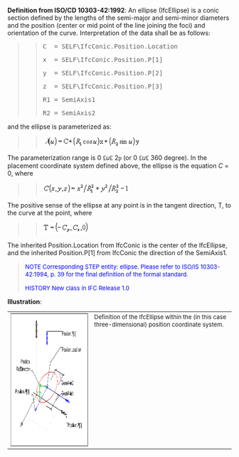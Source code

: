 ﻿**Definition from ISO/CD 10303-42:1992**: An ellipse (IfcEllipse) is a conic section defined by the lengths of the semi-major and semi-minor diameters and the position (center or mid point of the line joining the foci) and orientation of the curve. Interpretation of the data shall be as follows:

> 
>> <pre>C  = SELF\IfcConic.Position.Location </pre><pre>x  = SELF\IfcConic.Position.P[1] </pre><pre>y  = SELF\IfcConic.Position.P[2] </pre><pre>z  = SELF\IfcConic.Position.P[3] </pre><pre>R1 = SemiAxis1 </pre><pre>R2 = SemiAxis2</pre>


> 
and the ellipse is parameterized as:

> 
>> ![Image](../../../../../../figures/ifcellipse-math1.gif)
>>


> 
The parameterization range is 0 <font face="Symbol">&pound;</font>_u_<font face="Symbol">&pound;</font> 2<font face="Symbol">p</font> (or 0 <font face="Symbol">&pound;</font>_u_<font face="Symbol">&pound;</font> 360 degree). In the placement coordinate system defined above, the ellipse is the equation _C_ = 0, where

> 
>> ![Image](../../../../../../figures/ifcellipse-math2.gif)
>>


> 
The positive sense of the ellipse at any point is in the tangent direction, T, to the curve at the point, where

> 
>> ![Image](../../../../../../figures/ifcellipse-math3.gif)
>>


> 
The inherited Position.Location from IfcConic is the center of the IfcEllipse, and the inherited Position.P[1] from IfcConic the direction of the SemiAxis1.

> <font color="#0000FF" size="-1">NOTE Corresponding STEP entity:
		  ellipse. Please refer to ISO/IS 10303-42:1994, p. 39 for the final definition
		  of the formal standard. </font>
> 
> <font color="#0000FF" size="-1">HISTORY New class in IFC Release 1.0
		  </font>
>

**Illustration**:

<table cellpadding="2" cellspacing="2"> 
		<tr> 
		  <td><a href="drawings/IfcEllipse-Layout1.dwf"><img src="figures/ifcellipse-layout1.gif" alt="axis1 placement" width="400" height="300" border="0"></a></td> 
		  <td valign="TOP" align="LEFT"><font size="-1">Definition of the
			 IfcEllipse within the (in this case three-dimensional) position coordinate
			 system.</font></td> 
		</tr> 
	 </table>
